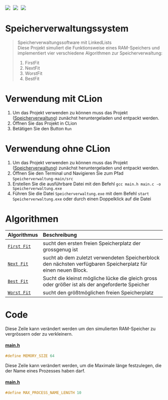 <img src="https://img.shields.io/badge/Made_With_CLion-black?style=for-the-badge&logo=clion&logoColor=green" style="margin-left: 0"/>
<img src="https://img.shields.io/badge/c-%2300599C.svg?style=for-the-badge&logo=c&logoColor=white" style="margin-left: 5px"/>
<img src="https://img.shields.io/badge/Windows-0078D6?style=for-the-badge&logo=windows&logoColor=white" style="margin-left: 5px"/>

# Speicherverwaltungssystem
>Speicherverwaltungssoftware mit LinkedLists\
>Diese Projekt simuliert die Funktionsweise eines RAM-Speichers und implementiert vier verschiedene Algorithmen zur Speicherverwaltung:
>  1. FirstFit
>  2. NextFit
>  3. WorstFit
>  4. BestFit

# Verwendung mit CLion
  1. Um das Projekt verwenden zu können muss das Projekt ([Speicherverwaltung](https://github.com/Nphilip9/Speicherverwaltung/)) zunächst heruntergeladen und entpackt werden.
  2. Öffnen Sie das Projekt in CLion
  3. Betätigen Sie den Button `Run`

# Verwendung ohne CLion
  1. Um das Projekt verwenden zu können muss das Projekt ([Speicherverwaltung](https://github.com/Nphilip9/Speicherverwaltung/)) zunächst heruntergeladen und entpackt werden.
  2. Öffnen Sie den Terminal und Navigieren Sie zum Pfad `Speicherverwaltung-main/src`
  3. Erstellen Sie die ausführbare Datei mit den Befehl `gcc main.h main.c -o Speicherverwaltung.exe`
  4. Führen Sie die Datei `Speicherverwaltung.exe` mit dem Befehl `start Speicherverwaltung.exe` oder durch einen Doppelklick auf die Datei

# Algorithmen
| Algorithmus                    | Beschreibung                                                                                                 |
|:-------------------------------|:-------------------------------------------------------------------------------------------------------------|
| [`First Fit`](src/main.c#L117) | sucht den ersten freien Speicherplatz der grossgenug ist                                                     |
| [`Next Fit`](src/main.c#L134)  | sucht ab dem zuletzt verwendeten Speicherblock den nächsten verfügbaren Speicherplatz für einen neuen Block. |
| [`Best Fit`](src/main.c#L162)  | Sucht die kleinst mögliche lücke die gleich gross oder größer ist als der angeforderte Speicher              |
| [`Worst Fit`](src/main.c#L191) | sucht den größtmöglichen freien Speicherplatz                                                                |

# Code
Diese Zeile kann verändert werden um den simulierten RAM-Speicher zu vergrössern oder zu verkleinern.
#### [main.h](src/main.h#L9)
```C
#define MEMORY_SIZE 64
```
Diese Zeile kann verändert werden, um die Maximale länge festzulegen, die der Name eines Prozesses haben darf.
#### [main.h](src/main.h#L10)
```C
#define MAX_PROCESS_NAME_LENGTH 10
```

